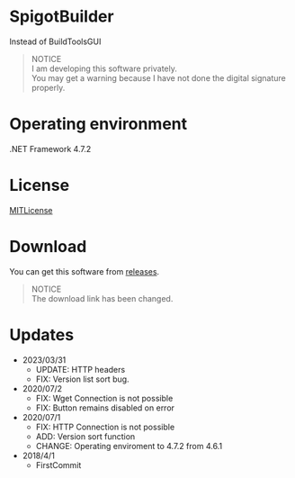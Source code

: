 # SpigotBuilder
Instead of BuildToolsGUI
> NOTICE  
> I am developing this software privately.  
> You may get a warning because I have not done the digital signature properly.

# Operating environment
.NET Framework 4.7.2

# License
[MITLicense](https://opensource.org/licenses/MIT)

# Download
You can get this software from [releases](https://github.com/Seaoftrees08/SpigotBuilder/releases).
> NOTICE  
> The download link has been changed.

# Updates
- 2023/03/31
  - UPDATE: HTTP headers
  - FIX: Version list sort bug.
- 2020/07/2
  - FIX: Wget Connection is not possible
  - FIX: Button remains disabled on error
- 2020/07/1
  - FIX: HTTP Connection is not possible
  - ADD: Version sort function
  - CHANGE: Operating enviroment to 4.7.2 from 4.6.1
- 2018/4/1
  - FirstCommit
